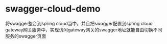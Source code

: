 # swagger-cloud-demo
将swagger整合到spring cloud当中，并且把swagger配置到spring cloud gateway网关服务中，实现访问gateway网关的swagger地址就能自由切换不同服务的swagger页面

